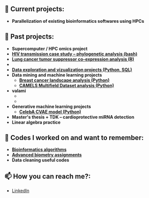 <h2>🚀 Current projects:</h2>
<ul>
  <li><strong>Parallelization of existing bioinformatics softwares using HPCs</strong></li>
</ul>

<h2>📂 Past projects:</h2>
<ul>
  <li><strong>Supercomputer / HPC omics project</strong></li>
  <li>
    <a href="https://github.com/alvirag/HIV-sequence-alignment-project" target="_blank">
      <strong>HIV transmission case study – phylogenetic analysis (bash) </strong>
    </a>
  </li>
  <li>
    <a href="https://github.com/alvirag/Lung-cancer-tumor-supressor-co-expression-project" target="_blank">
      <strong>Lung cancer tumor suppressor co-expression analysis (R)</strong>
    </a>
  </li>
  <li><strong></strong></li>
  <li>
    <a href="https://github.com/alvirag/Data-exploration-and-vizualization" target="_blank">
      <strong>Data exploration and vizualization projects (Python, SQL)</strong>
    </a>
  </li>

  
  <li>
    <strong>Data mining and machine learning projects</strong>
    <ul>
      <li>
        <a href="https://github.com/alvirag/Breast-cancer-proteom-landscape-project" target="_blank">
          <strong>Breast cancer landscape analysis (Python)</strong>
        </a>
      </li>
      <li>
        <a href="https://github.com/alvirag/CDM-project" target="_blank">
          <strong>CAMELS Multifield Dataset analysis (Python)</strong>
        </a>
      </li>
    </ul>
  </li>



<li>
    <strong>valami</strong>
    <ul>
      <li>
        <a href="" target="_blank">
          <strong></strong>
        </a>
      </li>
      <li>
        <a href="" target="_blank">
          <strong></strong>
        </a>
      </li>
    </ul>
  </li>


  
  <li>
    <strong>Generative machine learning projects</strong>
    <ul>
      <li>
        <a href="https://github.com/alvirag/celebA-CVAE-project" target="_blank">
          <strong>CelebA CVAE model (Python)</strong>
        </a>
      </li>
    </ul>
  </li>

  <li><strong>Master's thesis + TDK – cardioprotective miRNA detection</strong></li>
  <li><strong>Linear algebra practice</strong></li>
</ul>





<h2>🧩 Codes I worked on and want to remember:</h2>
<ul>
  <li>
    <a href="https://github.com/alvirag/Bioinformatics-algorithms/tree/main" target="_blank">
      <strong>Bioinformatics algorithms</strong>
    </a>
  </li>
  <li>
    <a href="https://github.com/alvirag/Advanced-biometry" target="_blank">
      <strong>Advanced biometry assignments</strong>
    </a>
  </li>

  <li><strong>Data cleaning useful codes</strong></li>
</ul>


<h2>📫 How you can reach me?:</h2>
<ul>
  <li><a href="https://linkedin.com/in/yourprofile" target="_blank">LinkedIn</a></li>
</ul>
<!--
**joshmadakor1/joshmadakor1** is a ✨ _special_ ✨ repository because its `README.md` (this file) appears on your GitHub profile.

Here are some ideas to get you started:

- 🔭 I’m currently working on ...
- 🌱 I’m currently learning ...
- 👯 I’m looking to collaborate on ...
- 🤔 I’m looking for help with ...
- 💬 Ask me about ...
- 📫 How to reach me: ...
- 😄 Pronouns: ...
- ⚡ Fun fact: ...
-->
